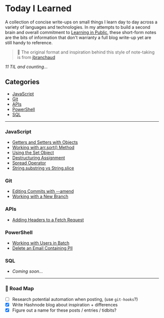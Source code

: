 # Today I Learned

A collection of concise write-ups on small things I learn day to day across a
variety of languages and technologies. In my attempts to build a second brain and overall commitment to [Learning in Public](https://www.swyx.io/learn-in-public/), these short-form notes are the bits of information that don't warranty a full blog write-up yet are still handy to reference.

> 🌟 The original format and inspiration behind this style of note-taking is from [jbranchaud](https://github.com/jbranchaud/til)

_11 TIL and counting..._


## Categories

* [JavaScript](#javascript)
* [Git](#git)
* [APIs](#apis)
* [PowerShell](#powershell)
* [SQL](#sql)

---

### JavaScript
- [Getters and Setters with Objects](javascript/getters-and-setters-with-objects.md)
- [Working with arr.sort() Method](javascript/working-with-sort.md)
- [Using the Set Object](javascript/using-the-set-object.md)
- [Destructuring Assignment](javascript/destructuring-assignment.md)
- [Spread Operator](javascript/spread-operator.md)
- [String.substring vs String.slice](javascript/substr-vs-slice.md)

### Git
- [Editing Commits with --amend](git/editing-commits-with-amend.md)
- [Working with a New Branch](git/working-with-a-new-branch.md)

### APIs
- [Adding Headers to a Fetch Request](apis/adding-headers-to-fetch-request.md)

### PowerShell
- [Working with Users in Batch](powershell/working-with-users-in-batch.md)
- [Delete an Email Containing PII](powershell/delete-an-email-containing-pii.md)

### SQL
- _Coming soon..._


---

### 🚧 Road Map
- [ ] Research potential automation when posting, (use `git-hooks`?)
- [x] Write Hashnode blog about inspiration + differences
- [x] Figure out a name for these posts / entries / tidbits?